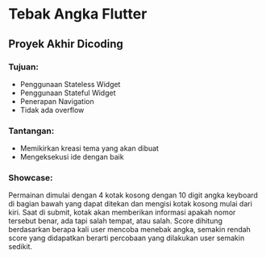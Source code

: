 # Tebak Angka Flutter
## Proyek Akhir Dicoding

### Tujuan:
- Penggunaan Stateless Widget
- Penggunaan Stateful Widget
- Penerapan Navigation
- Tidak ada overflow

### Tantangan:
- Memikirkan kreasi tema yang akan dibuat
- Mengeksekusi ide dengan baik

### Showcase:
Permainan dimulai dengan 4 kotak kosong dengan 10 digit angka keyboard di bagian bawah yang dapat ditekan dan mengisi kotak kosong mulai dari kiri. Saat di submit, kotak akan memberikan informasi apakah nomor tersebut benar, ada tapi salah tempat, atau salah. Score dihitung berdasarkan berapa kali user mencoba menebak angka, semakin rendah score yang didapatkan berarti percobaan yang dilakukan user semakin sedikit.
